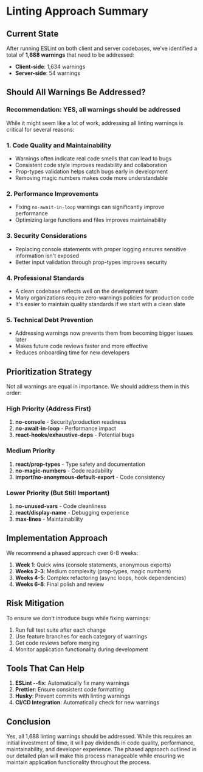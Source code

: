 # Linting Approach Summary

## Current State

After running ESLint on both client and server codebases, we've identified a total of **1,688 warnings** that need to be addressed:

- **Client-side**: 1,634 warnings
- **Server-side**: 54 warnings

## Should All Warnings Be Addressed?

### Recommendation: YES, all warnings should be addressed

While it might seem like a lot of work, addressing all linting warnings is critical for several reasons:

### 1. Code Quality and Maintainability
- Warnings often indicate real code smells that can lead to bugs
- Consistent code style improves readability and collaboration
- Prop-types validation helps catch bugs early in development
- Removing magic numbers makes code more understandable

### 2. Performance Improvements
- Fixing `no-await-in-loop` warnings can significantly improve performance
- Optimizing large functions and files improves maintainability

### 3. Security Considerations
- Replacing console statements with proper logging ensures sensitive information isn't exposed
- Better input validation through prop-types improves security

### 4. Professional Standards
- A clean codebase reflects well on the development team
- Many organizations require zero-warnings policies for production code
- It's easier to maintain quality standards if we start with a clean slate

### 5. Technical Debt Prevention
- Addressing warnings now prevents them from becoming bigger issues later
- Makes future code reviews faster and more effective
- Reduces onboarding time for new developers

## Prioritization Strategy

Not all warnings are equal in importance. We should address them in this order:

### High Priority (Address First)
1. **no-console** - Security/production readiness
2. **no-await-in-loop** - Performance impact
3. **react-hooks/exhaustive-deps** - Potential bugs

### Medium Priority
1. **react/prop-types** - Type safety and documentation
2. **no-magic-numbers** - Code readability
3. **import/no-anonymous-default-export** - Code consistency

### Lower Priority (But Still Important)
1. **no-unused-vars** - Code cleanliness
2. **react/display-name** - Debugging experience
3. **max-lines** - Maintainability

## Implementation Approach

We recommend a phased approach over 6-8 weeks:

1. **Week 1**: Quick wins (console statements, anonymous exports)
2. **Weeks 2-3**: Medium complexity (prop-types, magic numbers)
3. **Weeks 4-5**: Complex refactoring (async loops, hook dependencies)
4. **Weeks 6-8**: Final polish and review

## Risk Mitigation

To ensure we don't introduce bugs while fixing warnings:

1. Run full test suite after each change
2. Use feature branches for each category of warnings
3. Get code reviews before merging
4. Monitor application functionality during development

## Tools That Can Help

1. **ESLint --fix**: Automatically fix many warnings
2. **Prettier**: Ensure consistent code formatting
3. **Husky**: Prevent commits with linting warnings
4. **CI/CD Integration**: Automatically check for new warnings

## Conclusion

Yes, all 1,688 linting warnings should be addressed. While this requires an initial investment of time, it will pay dividends in code quality, performance, maintainability, and developer experience. The phased approach outlined in our detailed plan will make this process manageable while ensuring we maintain application functionality throughout the process.